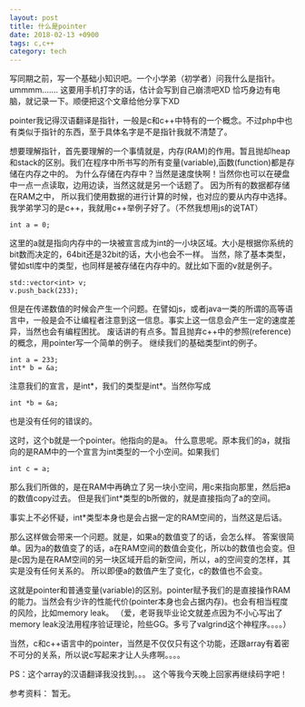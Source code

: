 ```yaml
---
layout: post
title: 什么是pointer
date: 2018-02-13 +0900
tags: c,c++
category: tech
---
```


写同期之前，写一个基础小知识吧。一个小学弟（初学者）问我什么是指针。
ummmm.......
这要用手机打字的话，估计会写到自己崩溃吧XD 恰巧身边有电脑，就记录一下。顺便把这个文章给他分享下XD

pointer我记得汉语翻译是指针，一般是c和c++中特有的一个概念。不过php中也有类似于指针的东西，至于具体名字是不是指针我就不清楚了。

想要理解指针，首先要理解的一个事情就是，内存(RAM)的作用。暂且抛却heap和stack的区别。我们在程序中所书写的所有变量(variable),函数(function)都是存储在内存之中的。
为什么存储在内存中？当然是速度快啊！当然你也可以在硬盘中一点一点读取，边用边读，当然这就是另一个话题了。
因为所有的数据都存储在RAM之中，
所以我们使用数据的进行计算的时候，也对应的要从内存中选择。
我学弟学习的是c++，我就用c++举例子好了。（不然我想用js的说TAT）

```
int a = 0;
```

这里的a就是指向内存中的一块被宣言成为int的一小块区域。大小是根据你系统的bit数而决定的，64bit还是32bit的话，大小也会不一样。
当然，除了基本类型，譬如stl库中的类型，也同样是被存储在内存中的。就比如下面的v就是例子。

```
std::vector<int> v;
v.push_back(233);
```

但是在传递数值的时候会产生一个问题。在譬如js，或者java一类的所谓的高等语言中，一般是会不让编程者注意到这一信息。事实上这一信息会产生一定的速度差异，当然也会有编程困扰。
废话讲的有点多。暂且抛弃c++中的参照(reference)的概念，用pointer写一个简单的例子。
继续我们的基础类型int的例子。

```
int a = 233;
int* b = &a;
```
注意我们的宣言，是int*，我们的类型是int*。当然你写成
````
int *b = &a;
````
也是没有任何的错误的。

这时，这个b就是一个pointer。他指向的是a。
什么意思呢。原本我们的a，就指向的是RAM中的一个宣言为int类型的一个小空间。如果我们
```
int c = a;
```
那么我们所做的，是在RAM中再确立了另一块小空间，用c来指向那里，然后把a的数值copy过去。
但是我们int*类型的b所做的，就是直接指向了a的空间。

事实上不必怀疑，int*类型本身也是会占据一定的RAM空间的，当然这是后话。

那么这样做会带来一个问题。就是，如果a的数值变了的话，会怎么样。
答案很简单。因为a的数值变了的话，a在RAM空间的数值会变化，所以b的数值也会变。但是c因为是在RAM空间的另一块区域开启的新空间，所以，a的空间变的怎样，其实是没有任何关系的。
所以即便a的数值产生了变化，c的数值也不会变。

这就是pointer和普通变量(variable)的区别。pointer赋予我们的是直接操作RAM的能力。当然会有少许的性能代价(pointer本身也会占据内存)。也会有相当程度的风险，比如memory leak。
（爱，老哥我毕业论文就差点因为不小心写出了memory leak没法用程序验证理论，险些GG。多亏了valgrind这个神程序。。。。）

当然，c和c++语言中的pointer，当然是不仅仅只有这个功能，还跟array有着密不可分的关系，所以说c写起来才让人头疼啊。。。。

PS：这个array的汉语翻译我没找到。。。
这个等我今天晚上回家再继续码字吧！


参考资料：
暂无。
